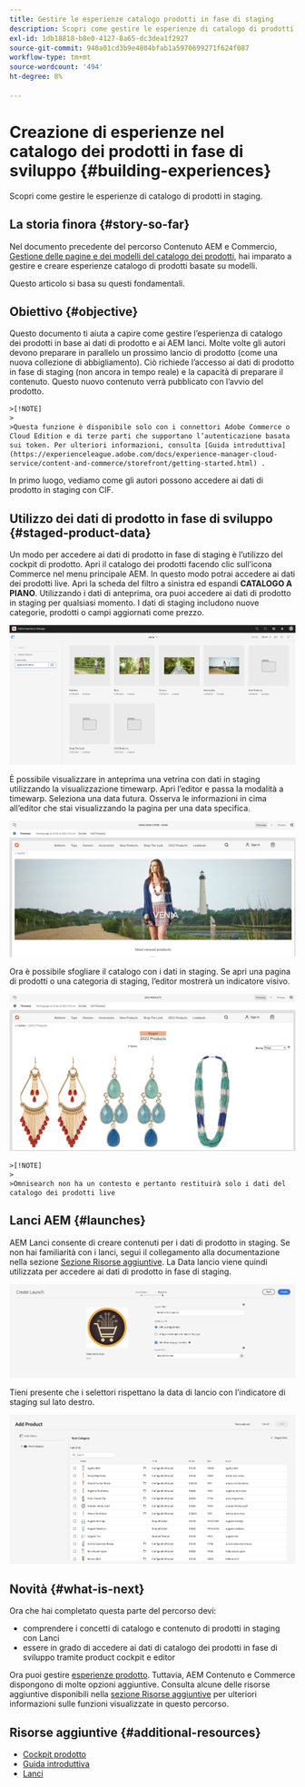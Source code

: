 ```yaml
---
title: Gestire le esperienze catalogo prodotti in fase di staging
description: Scopri come gestire le esperienze di catalogo di prodotti in staging.
exl-id: 1db18818-b8e0-4127-8a65-dc3dea1f2927
source-git-commit: 940a01cd3b9e4804bfab1a5970699271f624f087
workflow-type: tm+mt
source-wordcount: '494'
ht-degree: 8%

---
```


# Creazione di esperienze nel catalogo dei prodotti in fase di sviluppo {#building-experiences}

Scopri come gestire le esperienze di catalogo di prodotti in staging.

## La storia finora {#story-so-far}

Nel documento precedente del percorso Contenuto AEM e Commercio, [Gestione delle pagine e dei modelli del catalogo dei prodotti](catalog-templates.md), hai imparato a gestire e creare esperienze catalogo di prodotti basate su modelli.

Questo articolo si basa su questi fondamentali.

## Obiettivo {#objective}

Questo documento ti aiuta a capire come gestire l’esperienza di catalogo dei prodotti in base ai dati di prodotto e ai AEM lanci. Molte volte gli autori devono preparare in parallelo un prossimo lancio di prodotto (come una nuova collezione di abbigliamento). Ciò richiede l’accesso ai dati di prodotto in fase di staging (non ancora in tempo reale) e la capacità di preparare il contenuto. Questo nuovo contenuto verrà pubblicato con l’avvio del prodotto.

    >[!NOTE]
    >
    >Questa funzione è disponibile solo con i connettori Adobe Commerce o Cloud Edition e di terze parti che supportano l’autenticazione basata sui token. Per ulteriori informazioni, consulta [Guida introduttiva](https://experienceleague.adobe.com/docs/experience-manager-cloud-service/content-and-commerce/storefront/getting-started.html) .

In primo luogo, vediamo come gli autori possono accedere ai dati di prodotto in staging con CIF.

## Utilizzo dei dati di prodotto in fase di sviluppo {#staged-product-data}

Un modo per accedere ai dati di prodotto in fase di staging è l’utilizzo del cockpit di prodotto. Apri il catalogo dei prodotti facendo clic sull’icona Commerce nel menu principale AEM. In questo modo potrai accedere ai dati dei prodotti live. Apri la scheda del filtro a sinistra ed espandi **CATALOGO A PIANO**. Utilizzando i dati di anteprima, ora puoi accedere ai dati di prodotto in staging per qualsiasi momento. I dati di staging includono nuove categorie, prodotti o campi aggiornati come prezzo.

![cabina armadio](assets/staged-cockpit.png)

È possibile visualizzare in anteprima una vetrina con dati in staging utilizzando la visualizzazione timewarp. Apri l’editor e passa la modalità a timewarp. Seleziona una data futura. Osserva le informazioni in cima all’editor che stai visualizzando la pagina per una data specifica.

![timewarp](assets/staged-timewarp.png)

Ora è possibile sfogliare il catalogo con i dati in staging. Se apri una pagina di prodotti o una categoria di staging, l’editor mostrerà un indicatore visivo.

![palco](assets/staged-plp.png)

    >[!NOTE]
    >
    >Omnisearch non ha un contesto e pertanto restituirà solo i dati del catalogo dei prodotti live

## Lanci AEM {#launches}

AEM Lanci consente di creare contenuti per i dati di prodotto in staging. Se non hai familiarità con i lanci, segui il collegamento alla documentazione nella sezione [Sezione Risorse aggiuntive](#additional-resources). La Data lancio viene quindi utilizzata per accedere ai dati di prodotto in fase di staging.

![lancio](assets/staged-launch.png)

Tieni presente che i selettori rispettano la data di lancio con l’indicatore di staging sul lato destro.

![picker](assets/staged-picker.png)

## Novità {#what-is-next}

Ora che hai completato questa parte del percorso devi:

* comprendere i concetti di catalogo e contenuto di prodotti in staging con Lanci
* essere in grado di accedere ai dati di catalogo dei prodotti in fase di sviluppo tramite product cockpit e editor

Ora puoi gestire [esperienze prodotto](product-experience-management.md). Tuttavia, AEM Contenuto e Commerce dispongono di molte opzioni aggiuntive. Consulta alcune delle risorse aggiuntive disponibili nella [sezione Risorse aggiuntive](#additional-resources) per ulteriori informazioni sulle funzioni visualizzate in questo percorso.

## Risorse aggiuntive {#additional-resources}

* [Cockpit prodotto](/help/commerce-cloud/authoring/product-cockpit.md)
* [Guida introduttiva](/help/commerce-cloud/getting-started.md)
* [Lanci](/help/sites-cloud/authoring/launches/overview.md)
